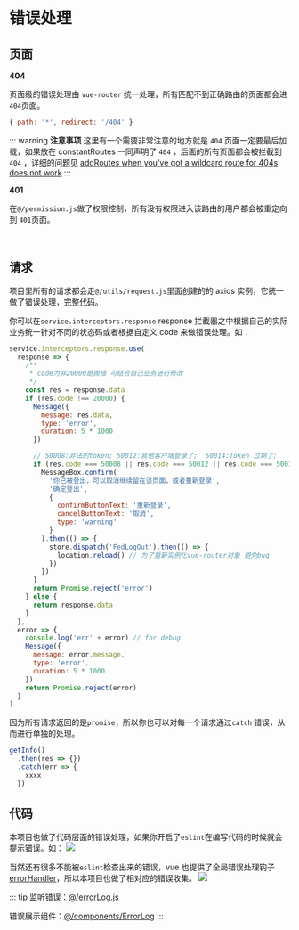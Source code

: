 # 错误处理

## 页面

**404**

页面级的错误处理由 `vue-router` 统一处理，所有匹配不到正确路由的页面都会进 `404`页面。

```js
{ path: '*', redirect: '/404' }
```

::: warning
**注意事项** 这里有一个需要非常注意的地方就是 `404` 页面一定要最后加载，如果放在 constantRoutes 一同声明了 `404` ，后面的所有页面都会被拦截到`404` ，详细的问题见 [addRoutes when you've got a wildcard route for 404s does not work](https://github.com/vuejs/vue-router/issues/1176)
:::

**401**

在`@/permission.js`做了权限控制，所有没有权限进入该路由的用户都会被重定向到 `401`页面。

<br/>

## 请求

项目里所有的请求都会走`@/utils/request.js`里面创建的的 axios 实例，它统一做了错误处理，[完整代码](https://github.com/PanJiaChen/vue-element-admin/blob/master/src/utils/request.js)。

你可以在`service.interceptors.response` response 拦截器之中根据自己的实际业务统一针对不同的状态码或者根据自定义 code 来做错误处理。如：

```js
service.interceptors.response.use(
  response => {
    /**
     * code为非20000是抛错 可结合自己业务进行修改
     */
    const res = response.data
    if (res.code !== 20000) {
      Message({
        message: res.data,
        type: 'error',
        duration: 5 * 1000
      })

      // 50008:非法的token; 50012:其他客户端登录了;  50014:Token 过期了;
      if (res.code === 50008 || res.code === 50012 || res.code === 50014) {
        MessageBox.confirm(
          '你已被登出，可以取消继续留在该页面，或者重新登录',
          '确定登出',
          {
            confirmButtonText: '重新登录',
            cancelButtonText: '取消',
            type: 'warning'
          }
        ).then(() => {
          store.dispatch('FedLogOut').then(() => {
            location.reload() // 为了重新实例化vue-router对象 避免bug
          })
        })
      }
      return Promise.reject('error')
    } else {
      return response.data
    }
  },
  error => {
    console.log('err' + error) // for debug
    Message({
      message: error.message,
      type: 'error',
      duration: 5 * 1000
    })
    return Promise.reject(error)
  }
)
```

因为所有请求返回的是`promise`，所以你也可以对每一个请求通过`catch` 错误，从而进行单独的处理。

```js
getInfo()
  .then(res => {})
  .catch(err => {
    xxxx
  })
```

## 代码

本项目也做了代码层面的错误处理，如果你开启了`eslint`在编写代码的时候就会提示错误。如：
![](../../.vuepress/public/images/docImg/b037f47c-1f7b-487f-bb05-32e7300767d2.png)

当然还有很多不能被`eslint`检查出来的错误，vue 也提供了全局错误处理钩子[errorHandler](https://vuejs.org/v2/api/#errorHandler)，所以本项目也做了相对应的错误收集。
![](../../.vuepress/public/images/docImg/360e4842-4db5-42d0-b078-f9a84a825546.gif)

::: tip
监听错误：[@/errorLog.js](https://github.com/PanJiaChen/vue-element-admin/blob/master/src/errorLog.js)

错误展示组件：[@/components/ErrorLog](https://github.com/PanJiaChen/vue-element-admin/blob/master/src/components/ErrorLog/index.vue)
:::
